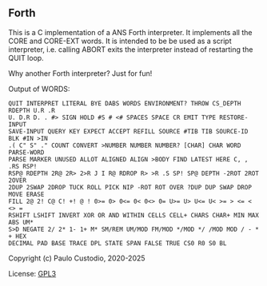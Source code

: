 Forth
-----

This is a C implementation of a ANS Forth interpreter. It implements all the 
CORE and CORE-EXT words. It is intended to be be used as a script interpreter, 
i.e. calling ABORT exits the interpreter instead of restarting the QUIT loop.

Why another Forth interpreter? Just for fun!

Output of WORDS:
```
QUIT INTERPRET LITERAL BYE DABS WORDS ENVIRONMENT? THROW CS_DEPTH RDEPTH U.R .R
U. D.R D. . #> SIGN HOLD #S # <# SPACES SPACE CR EMIT TYPE RESTORE-INPUT
SAVE-INPUT QUERY KEY EXPECT ACCEPT REFILL SOURCE #TIB TIB SOURCE-ID BLK #IN >IN
.( C" S" ." COUNT CONVERT >NUMBER NUMBER NUMBER? [CHAR] CHAR WORD PARSE-WORD
PARSE MARKER UNUSED ALLOT ALIGNED ALIGN >BODY FIND LATEST HERE C, , .RS RSP!
RSP@ RDEPTH 2R@ 2R> 2>R J I R@ RDROP R> >R .S SP! SP@ DEPTH -2ROT 2ROT 2OVER
2DUP 2SWAP 2DROP TUCK ROLL PICK NIP -ROT ROT OVER ?DUP DUP SWAP DROP MOVE ERASE
FILL 2@ 2! C@ C! +! @ ! 0>= 0> 0<= 0< 0<> 0= U>= U> U<= U< >= > <= < <> =
RSHIFT LSHIFT INVERT XOR OR AND WITHIN CELLS CELL+ CHARS CHAR+ MIN MAX ABS UM*
S>D NEGATE 2/ 2* 1- 1+ M* SM/REM UM/MOD FM/MOD */MOD */ /MOD MOD / - * + HEX
DECIMAL PAD BASE TRACE DPL STATE SPAN FALSE TRUE CS0 R0 S0 BL

```

Copyright (c) Paulo Custodio, 2020-2025

License: [GPL3](https://www.gnu.org/licenses/gpl-3.0.html) 
